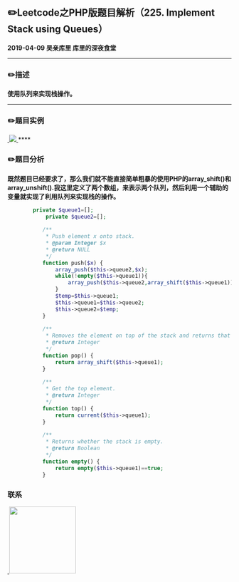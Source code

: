 ## :pencil2:Leetcode之PHP版题目解析（225. Implement Stack using Queues）
**2019-04-09 吴亲库里 库里的深夜食堂**
****
### :pencil2:描述
 **使用队列来实现栈操作。**
****
### :pencil2:题目实例
<a href="https://github.com/wuqinqiang/">
​    <img src="https://github.com/wuqinqiang/Lettcode-php/blob/master/images/225.png">
</a> 
****

### :pencil2:题目分析
**既然题目已经要求了，那么我们就不能直接简单粗暴的使用PHP的array_shift()和array_unshift().我这里定义了两个数组，来表示两个队列，然后利用一个辅助的变量就实现了利用队列来实现栈的操作。**

```php
        private $queue1=[];
            private $queue2=[];
         
           /**
            * Push element x onto stack.
            * @param Integer $x
            * @return NULL
            */
           function push($x) {
               array_push($this->queue2,$x);
               while(!empty($this->queue1)){
                   array_push($this->queue2,array_shift($this->queue1));
               }
               $temp=$this->queue1;
               $this->queue1=$this->queue2;
               $this->queue2=$temp;
           }
         
           /**
            * Removes the element on top of the stack and returns that element.
            * @return Integer
            */
           function pop() {
               return array_shift($this->queue1);
           }
         
           /**
            * Get the top element.
            * @return Integer
            */
           function top() {
               return current($this->queue1);
           }
         
           /**
            * Returns whether the stack is empty.
            * @return Boolean
            */
           function empty() {
               return empty($this->queue1)==true;
           }
```
### 联系

<a href="https://github.com/wuqinqiang/">
​    <img src="https://github.com/wuqinqiang/Lettcode-php/blob/master/qrcode_for_gh_c194f9d4cdb1_430.jpg" width="150px" height="150px">
</a> 
   
    
    
    

